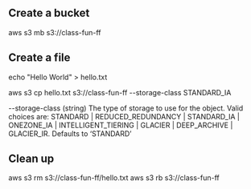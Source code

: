 ## Create a bucket

aws s3 mb s3://class-fun-ff

## Create a file

echo "Hello World" > hello.txt

aws s3 cp hello.txt s3://class-fun-ff --storage-class STANDARD_IA

--storage-class (string) The type of storage to use for the object. Valid choices are: STANDARD | REDUCED_REDUNDANCY | STANDARD_IA | ONEZONE_IA | INTELLIGENT_TIERING | GLACIER | DEEP_ARCHIVE | GLACIER_IR. Defaults to ‘STANDARD’

## Clean up
aws s3 rm s3://class-fun-ff/hello.txt
aws s3 rb s3://class-fun-ff